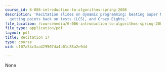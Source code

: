 ```yaml
---
course_id: 6-006-introduction-to-algorithms-spring-2008
description: 'Recitation slides on dynamic programming: beating Super Mario Brothers,
  getting points back on tests (LCS), and Crazy Eights.'
file_location: /coursemedia/6-006-introduction-to-algorithms-spring-2008/c107a54c3aa429507da4b01c85a2e9dd_recitation17.pdf
file_type: application/pdf
layout: pdf
title: Recitation 17
type: course
uid: c107a54c3aa429507da4b01c85a2e9dd

---
```

None